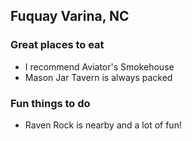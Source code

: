 ## Fuquay Varina, NC

### Great places to eat

- I recommend Aviator's Smokehouse
- Mason Jar Tavern is always packed

### Fun things to do

- Raven Rock is nearby and a lot of fun!